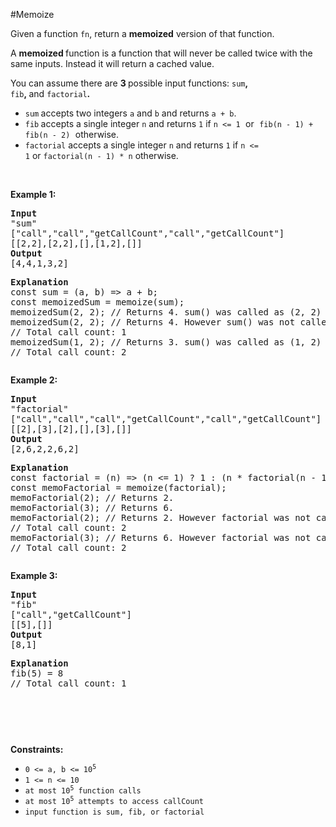 #Memoize
<p>Given a function <code>fn</code>, return a <strong>memoized</strong> version of that function.</p>
<p>A <strong>memoized </strong>function is a function that will never be called twice with the same inputs. Instead it will return a cached value.</p>
<p>You can assume there are <strong>3 </strong>possible input functions: <code>sum</code><strong>, </strong><code>fib</code><strong>, </strong>and <code>factorial</code><strong>.</strong></p>
<ul>
<li><code>sum</code><strong> </strong>accepts two integers <code>a</code> and <code>b</code> and returns <code>a + b</code>.</li>
<li><code>fib</code><strong> </strong>accepts a single integer <code>n</code> and returns <code>1</code> if <font face="monospace"><code>n &lt;= 1</code> </font>or<font face="monospace"> <code>fib(n - 1) + fib(n - 2)</code> </font>otherwise.</li>
<li><code>factorial</code> accepts a single integer <code>n</code> and returns <code>1</code> if <code>n &lt;= 1</code> or <code>factorial(n - 1) * n</code> otherwise.</li>
</ul>
<p> </p>
<p><strong class="example">Example 1:</strong></p>
<pre><strong>Input</strong>
"sum"
["call","call","getCallCount","call","getCallCount"]
[[2,2],[2,2],[],[1,2],[]]
<strong>Output</strong>
[4,4,1,3,2]
<p><strong>Explanation</strong>
const sum = (a, b) =&gt; a + b;
const memoizedSum = memoize(sum);
memoizedSum(2, 2); // Returns 4. sum() was called as (2, 2) was not seen before.
memoizedSum(2, 2); // Returns 4. However sum() was not called because the same inputs were seen before.
// Total call count: 1
memoizedSum(1, 2); // Returns 3. sum() was called as (1, 2) was not seen before.
// Total call count: 2
</pre></p>
<p><strong class="example">Example 2:</strong></p>
<pre><strong>Input
</strong>"factorial"
["call","call","call","getCallCount","call","getCallCount"]
[[2],[3],[2],[],[3],[]]
<strong>Output</strong>
[2,6,2,2,6,2]
<p><strong>Explanation</strong>
const factorial = (n) =&gt; (n &lt;= 1) ? 1 : (n * factorial(n - 1));
const memoFactorial = memoize(factorial);
memoFactorial(2); // Returns 2.
memoFactorial(3); // Returns 6.
memoFactorial(2); // Returns 2. However factorial was not called because 2 was seen before.
// Total call count: 2
memoFactorial(3); // Returns 6. However factorial was not called because 3 was seen before.
// Total call count: 2
</pre></p>
<p><strong class="example">Example 3:</strong></p>
<pre><strong>Input
</strong>"fib"
["call","getCallCount"]
[[5],[]]
<strong>Output</strong>
[8,1]
<p><strong>Explanation
</strong>fib(5) = 8
// Total call count: 1</p>
<p></pre></p>
<p> </p>
<p><strong>Constraints:</strong></p>
<ul>
<li><code>0 &lt;= a, b &lt;= 10<sup>5</sup></code></li>
<li><code>1 &lt;= n &lt;= 10</code></li>
<li><code>at most 10<sup>5</sup> function calls</code></li>
<li><code>at most 10<sup>5</sup> attempts to access callCount</code></li>
<li><code>input function is sum, fib, or factorial</code></li>
</ul>
